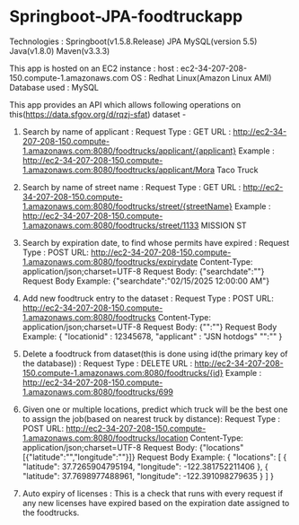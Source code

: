 # Springboot-JPA-foodtruckapp

Technologies :
Springboot(v1.5.8.Release)
JPA
MySQL(version 5.5)
Java(v1.8.0)
Maven(v3.3.3)

This app is hosted on an EC2 instance : 
host : ec2-34-207-208-150.compute-1.amazonaws.com
OS : Redhat Linux(Amazon Linux AMI)
Database used : MySQL

This app provides an API which allows following operations on this(https://data.sfgov.org/d/rqzj-sfat) dataset -  
1. Search by name of applicant :
  Request Type : GET
  URL : http://ec2-34-207-208-150.compute-1.amazonaws.com:8080/foodtrucks/applicant/{applicant}
  Example : http://ec2-34-207-208-150.compute-1.amazonaws.com:8080/foodtrucks/applicant/Mora Taco Truck
  
2. Search by name of street name :
  Request Type : GET
  URL : http://ec2-34-207-208-150.compute-1.amazonaws.com:8080/foodtrucks/street/{streetName}
  Example : http://ec2-34-207-208-150.compute-1.amazonaws.com:8080/foodtrucks/street/1133 MISSION ST
  
3. Search by expiration date, to find whose permits have expired : 
  Request Type : POST
  URL: http://ec2-34-207-208-150.compute-1.amazonaws.com:8080/foodtrucks/expirydate
  Content-Type: application/json;charset=UTF-8
  Request Body: {"searchdate":"<expiryDateToSearch>"}
  Request Body Example: {"searchdate":"02/15/2025 12:00:00 AM"}
  
4. Add new foodtruck entry to the dataset :
  Request Type : POST
  URL: http://ec2-34-207-208-150.compute-1.amazonaws.com:8080/foodtrucks
  Content-Type: application/json;charset=UTF-8
  Request Body: {"<anyFieldNameInDataSet>":"<fieldValue>"}
  Request Body Example: 
  {
    "locationid" : 12345678,
    "applicant" : "JSN hotdogs"
    "<anyOtherFieldName>":"<otherFieldValue>"
  }
  
 5. Delete a foodtruck from dataset(this is done using id(the primary key of the database)) : 
  Request Type : DELETE
  URL : http://ec2-34-207-208-150.compute-1.amazonaws.com:8080/foodtrucks/{id}
  Example : http://ec2-34-207-208-150.compute-1.amazonaws.com:8080/foodtrucks/699
  
 6. Given one or multiple locations, predict which truck will be the best one to assign the job(based on nearest truck by distance):
  Request Type : POST
  URL: http://ec2-34-207-208-150.compute-1.amazonaws.com:8080/foodtrucks/location
  Content-Type: application/json;charset=UTF-8
  Request Body: {"locations"[{"latitude":"<latitudeValue>","longitude":"<longitudeValue>"}]}
  Request Body Example: 
  { "locations": [
        {
          "latitude": 37.7265904795194,
          "longitude": -122.381752211406
        },
        {
          "latitude": 37.7698977488961,
          "longitude": -122.391098279635
        }
      ]
  }
  
  7. Auto expiry of licenses : 
    This is a check that runs with every request if any new licenses have expired based on the expiration date assigned to the foodtrucks.
